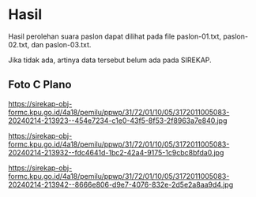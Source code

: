 # Hasil

Hasil perolehan suara paslon dapat dilihat pada file paslon-01.txt, paslon-02.txt, dan paslon-03.txt.

Jika tidak ada, artinya data tersebut belum ada pada SIREKAP.

## Foto C Plano

https://sirekap-obj-formc.kpu.go.id/4a18/pemilu/ppwp/31/72/01/10/05/3172011005083-20240214-213923--454e7234-c1e0-43f5-8f53-2f8963a7e840.jpg

https://sirekap-obj-formc.kpu.go.id/4a18/pemilu/ppwp/31/72/01/10/05/3172011005083-20240214-213932--fdc4641d-1bc2-42a4-9175-1c9cbc8bfda0.jpg

https://sirekap-obj-formc.kpu.go.id/4a18/pemilu/ppwp/31/72/01/10/05/3172011005083-20240214-213942--8666e806-d9e7-4076-832e-2d5e2a8aa9d4.jpg
